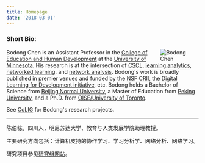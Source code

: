 ```yaml
---
title: Homepage
date: '2018-03-01'
---
```


### Short Bio:

<img src="/assets/images/bodong.jpg" style="max-width:20%;min-width:80px;float:right;" alt="Bodong Chen" />

Bodong Chen is an Assistant Professor in the [College of Education and Human Development](http://www.cehd.umn.edu/) at the [University of Minnesota](https://twin-cities.umn.edu/). His research is at the intersection of [CSCL](https://en.wikipedia.org/wiki/Computer-supported_collaborative_learning), [learning analytics](https://en.wikipedia.org/wiki/Learning_analytics), [networked learning](https://en.wikipedia.org/wiki/Networked_learning), and [network analysis](https://en.wikipedia.org/wiki/Network_science). Bodong's work is broadly published in premier venues and funded by the [NSF CRII](https://www.nsf.gov/awardsearch/showAward?AWD_ID=1657009), the [Digital Learning for Development initiative](http://dl4d.org/), etc. Bodong holds a Bachelor of Science from [Beijing Normal University](http://english.bnu.edu.cn/), a Master of Education from [Peking University](http://english.pku.edu.cn/), and a Ph.D. from [OISE/University of Toronto](http://www.oise.utoronto.ca/oise/Home/index.html).

See [CoLIG](https://colig.github.io/research/) for Bodong's research projects.

<hr>

陈伯栋，四川人，明尼苏达大学、教育与人类发展学院助理教授。

主要研究方向包括：计算机支持的协作学习、学习分析学、网络分析、网络学习。

研究项目参见[研究组网站](https://colig.github.io/research/)。

